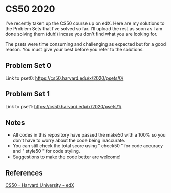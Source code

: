 # CS50 2020
I've recently taken up the CS50 course up on edX. Here are my solutions to the Problem Sets that I've solved so far. I'll upload the rest as soon as I am done solving them (duh!) incase you don't find what you are looking for.

The psets were time consuming and challenging as expected but for a good reason. You must give your best before you refer to the solutions.

Problem Set 0
----------

Link to pset0: https://cs50.harvard.edu/x/2020/psets/0/

Problem Set 1
----------

Link to pset1: https://cs50.harvard.edu/x/2020/psets/1/

Notes
----------

- All codes in this repository have passed the make50 with a 100% so you don't have to worry about the code being inaccurate.
- You can still check the total score using " check50 " for code accuracy and " style50 " for code styling.
- Suggestions to make the code better are welcome!

References
----------
[CS50 - Harvard University - edX](https://courses.edx.org/courses/course-v1:HarvardX+CS50+X/course/)

